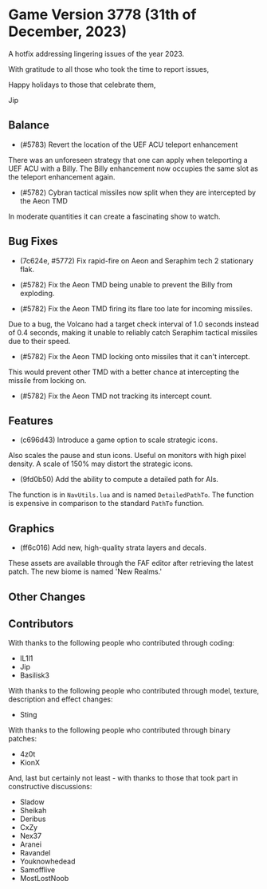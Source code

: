 # Game Version 3778 (31th of December, 2023)

A hotfix addressing lingering issues of the year 2023.

With gratitude to all those who took the time to report issues,

Happy holidays to those that celebrate them,

Jip

## Balance

- (#5783) Revert the location of the UEF ACU teleport enhancement

There was an unforeseen strategy that one can apply when teleporting a UEF ACU with a Billy. The Billy enhancement now occupies the same slot as the teleport
enhancement again.

- (#5782) Cybran tactical missiles now split when they are intercepted by the Aeon TMD

In moderate quantities it can create a fascinating show to watch.

## Bug Fixes

- (7c624e, #5772) Fix rapid-fire on Aeon and Seraphim tech 2 stationary flak.

- (#5782) Fix the Aeon TMD being unable to prevent the Billy from exploding.

- (#5782) Fix the Aeon TMD firing its flare too late for incoming missiles.

Due to a bug, the Volcano had a target check interval of 1.0 seconds instead of 0.4 seconds, making it unable to reliably catch Seraphim tactical missiles due
to their speed.

- (#5782) Fix the Aeon TMD locking onto missiles that it can't intercept.

This would prevent other TMD with a better chance at intercepting the missile from locking on.

- (#5782) Fix the Aeon TMD not tracking its intercept count.

## Features

- (c696d43) Introduce a game option to scale strategic icons.

Also scales the pause and stun icons. Useful on monitors with high pixel density. A scale of 150% may distort the strategic icons.

- (9fd0b50) Add the ability to compute a detailed path for AIs.

The function is in `NavUtils.lua` and is named `DetailedPathTo`. The function is expensive in comparison to the standard `PathTo` function.

## Graphics

- (ff6c016) Add new, high-quality strata layers and decals.

These assets are available through the FAF editor after retrieving the latest patch. The new biome is named 'New Realms.'

## Other Changes

## Contributors

With thanks to the following people who contributed through coding:

- lL1l1
- Jip
- Basilisk3

With thanks to the following people who contributed through model, texture, description and effect changes:

- Sting

With thanks to the following people who contributed through binary patches:

- 4z0t
- KionX

And, last but certainly not least - with thanks to those that took part in constructive discussions:

- Sladow
- Sheikah
- Deribus
- CxZy
- Nex37
- Aranei
- Ravandel
- Youknowhedead
- Samofflive
- MostLostNoob
